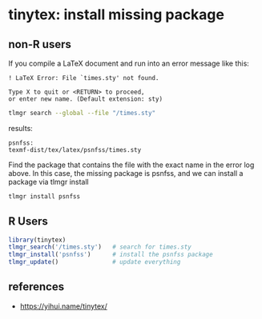 # tinytex: install missing package

## non-R users

If you compile a LaTeX document and run into an error message like this:

    ! LaTeX Error: File `times.sty' not found.

    Type X to quit or <RETURN> to proceed,
    or enter new name. (Default extension: sty)

```bash
tlmgr search --global --file "/times.sty"
```

results:

    psnfss:
	texmf-dist/tex/latex/psnfss/times.sty
	
Find the package that contains the file with the exact name in the error log above. In this case, 
the missing package is psnfss, and we can install a package via tlmgr install

```bash
tlmgr install psnfss
```

## R Users

```r
library(tinytex)
tlmgr_search('/times.sty')   # search for times.sty
tlmgr_install('psnfss')      # install the psnfss package
tlmgr_update()               # update everything
```

## references

- <https://yihui.name/tinytex/>

